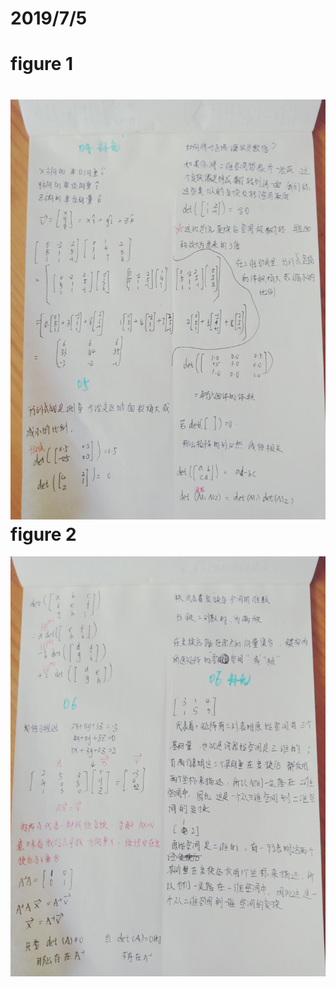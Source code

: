 2019/7/5
===========  
figure 1
===========
  ![image text](https://github.com/guanyang123/100days/blob/master/image/27.1.jpg)  
figure 2
===========
  ![image text](https://github.com/guanyang123/100days/blob/master/image/27.2.jpg)
